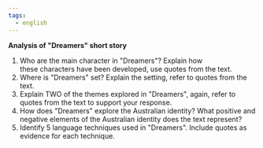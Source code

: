 ```yaml
---
tags:
  - english
---
```

**Analysis of "Dreamers" short story**

1. Who are the main character in "Dreamers"? Explain how these characters have been developed, use quotes from the text.
2. Where is "Dreamers" set? Explain the setting, refer to quotes from the text.
3. Explain TWO of the themes explored in "Dreamers", again, refer to quotes from the text to support your response.
4. How does "Dreamers" explore the Australian identity? What positive and negative elements of the Australian identity does the text represent?
5. Identify 5 language techniques used in "Dreamers". Include quotes as evidence for each technique.